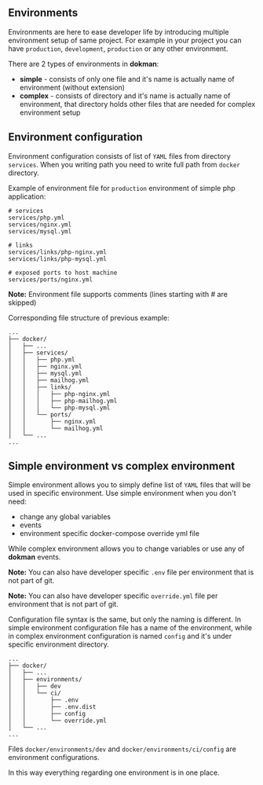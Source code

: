 Environments
------------

Environments are here to ease developer life by introducing multiple environment setup of same project.
For example in your project you can have `production`, `development`, `production` or any other environment.   

There are 2 types of environments in **dokman**: 
- **simple** - consists of only one file and it's name is actually name of environment (without extension) 
- **complex** - consists of directory and it's name is actually name of environment, that directory 
holds other files that are needed for complex environment setup


Environment configuration
-------------------------

Environment configuration consists of list of `YAML` files from directory `services`. When you writing path you need to
write full path from `docker` directory.

Example of environment file for `production` environment of simple php application:

```text
# services
services/php.yml
services/nginx.yml
services/mysql.yml

# links
services/links/php-nginx.yml
services/links/php-mysql.yml

# exposed ports to host machine
services/ports/nginx.yml
```

**Note:** Environment file supports comments (lines starting with # are skipped)

Corresponding file structure of previous example:

```text
...
├── docker/
│   ├── ...
│   ├── services/
│   │   ├── php.yml
│   │   ├── nginx.yml
│   │   ├── mysql.yml
│   │   ├── mailhog.yml
│   │   ├── links/
│   │   │   ├── php-nginx.yml
│   │   │   ├── php-mailhog.yml
│   │   │   └── php-mysql.yml
│   │   └── ports/
│   │       ├── nginx.yml
│   │       └── mailhog.yml
│   └── ...
...
```

Simple environment vs complex environment
-----------------------------------------

Simple environment allows you to simply define list of `YAML` files that will be
used in specific environment. Use simple environment when you don't need:
- change any global variables
- events
- environment specific docker-compose override yml file

While complex environment allows you to change variables or use any of **dokman**
events.

**Note:** You can also have developer specific `.env` file per environment that is 
not part of git.

**Note:** You can also have developer specific `override.yml` file per environment that is 
not part of git.

Configuration file syntax is the same, but only the naming is different. In simple
environment configuration file has a name of the environment, while in complex
environment configuration is named `config` and it's under specific environment directory. 

```text
...
├── docker/
│   ├── ...
│   ├── environments/
│   │   ├── dev
│   │   └── ci/
│   │       ├── .env
│   │       ├── .env.dist
│   │       ├── config
│   │       └── override.yml
│   └── ...
...
```

Files `docker/environments/dev` and `docker/environments/ci/config` are
environment configurations.

In this way everything regarding one environment is in one place.
